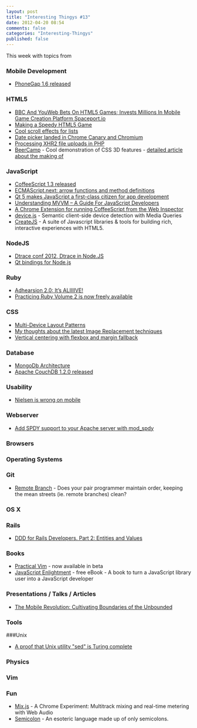 ```yaml
---
layout: post
title: "Interesting Thingys #13"
date: 2012-04-20 08:54
comments: false
categories: "Interesting-Thingys"
published: false
---
```


This week with topics from 
<!-- More -->

### Mobile Development
- [PhoneGap 1.6 released](http://phonegap.com/2012/04/11/phonegap-1-6-released)

### HTML5
- [BBC And YouWeb Bets On HTML5 Games; Invests Millions In Mobile Game Creation Platform Spaceport.io](http://techcrunch.com/2012/04/11/bbc-bets-on-html5-games-invests-millions-in-mobile-game-creation-platform-spaceport-io/)
- [Making a Speedy HTML5 Game](http://developers.facebook.com/html5/blog/post/2012/04/17/making-a-speedy-html5-game/)
- [Cool scroll effects for lists](http://lab.hakim.se/scroll-effects/)
- [Date picker landed in Chrome Canary and Chromium](https://plus.google.com/107085977904914121234/posts/R5LyvTSa21k)
- [Processing XHR2 file uploads in PHP](http://updates.html5rocks.com/2012/04/Processing-XHR2-file-uploads-in-PHP)
- [BeerCamp](http://2012.beercamp.com/) - Cool demonstration of CSS 3D features - [detailed article about the making of](http://www.smashingmagazine.com/2012/04/17/beercamp-experiment-with-css3d/)


### JavaScript
- [CoffeeScript 1.3 released](http://coffeescript.org/#changelog)
- [ECMAScript.next: arrow functions and method definitions](http://www.2ality.com/2012/04/arrow-functions.html)
- [Qt 5 makes JavaScript a first-class citizen for app development](http://arstechnica.com/business/news/2012/04/an-in-depth-look-at-qt-5-making-javascript-a-first-class-citizen-for-native-cross-platform-developme.ars)
- [Understanding MVVM – A Guide For JavaScript Developers](http://addyosmani.com/blog/understanding-mvvm-a-guide-for-javascript-developers/)
- [A Chrome Extension for running CoffeeScript from the Web Inspector](https://github.com/snookca/CoffeeConsole)
- [device.js](https://github.com/borismus/device.js) - Semantic client-side device detection with Media Queries
- [CreateJS](http://createjs.com/#!/CreateJS) - A suite of Javascript libraries & tools for building rich, interactive experiences with HTML5.

### NodeJS
- [Dtrace conf 2012, Dtrace in Node.JS](http://www.nodejs-news.com/NodeConf/dtraceconf2012-dtrace-in-nodejs)
- [Qt bindings for Node.js](https://github.com/arturadib/node-qt)

### Ruby
- [Adhearsion 2.0: It’s ALIIIIVE!](http://mojolingo.com/blog/2012/adhearsion-2-0-its-aliiiive)
- [Practicing Ruby Volume 2 is now freely available](http://community.mendicantuniversity.org/articles/practicing-ruby-volume-2-now-freely-avai)

### CSS
- [Multi-Device Layout Patterns](http://www.lukew.com/ff/entry.asp?1514)
- [My thoughts about the latest Image Replacement techniques](http://www.css-101.org/articles/image-replacement/the_new_new_image-replacement_techniques.php)
- [Vertical centering with flexbox and margin fallback](http://dabblet.com/gist/2403795)

### Database
- [MongoDb Architecture](http://horicky.blogspot.com/2012/04/mongodb-architecture.html)
- [Apache CouchDB 1.2.0 released](http://www.apache.org/dist/couchdb/notes/1.2.0/apache-couchdb-1.2.0.html)

### Usability
- [Nielsen is wrong on mobile](http://www.netmagazine.com/opinions/nielsen-wrong-mobile)

### Webserver
- [Add SPDY support to your Apache server with mod_spdy](http://googledevelopers.blogspot.com/2012/04/add-spdy-support-to-your-apache-server.html)

### Browsers

### Operating Systems

### Git
- [Remote Branch](http://robots.thoughtbot.com/post/21306813001/remote-branch) - Does your pair programmer maintain order, keeping the mean streets (ie. remote branches) clean?

### OS X

### Rails
- [DDD for Rails Developers. Part 2: Entities and Values](http://rubysource.com/ddd-for-rails-developers-part-2-entities-and-values/)

### Books
- [Practical Vim](http://pragprog.com/book/dnvim) - now available in beta
- [JavaScript Enlightment](http://javascriptenlightenment.com/) - free eBook - A book to turn a JavaScript library user into a JavaScript developer

### Presentations / Talks / Articles
- [The Mobile Revolution: Cultivating Boundaries of the Unbounded](http://www.youtube.com/watch?v=FPUzrm4_ZxQ&feature=youtube_gdata)

### Tools

###Unix
- [A proof that Unix utility "sed" is Turing complete](http://www.catonmat.net/blog/proof-that-sed-is-turing-complete/)
 
### Physics

### Vim

### Fun
- [Mix.js](http://www.chromeexperiments.com/detail/mixjs/?f=) - A Chrome Experiment: Multitrack mixing and real-time metering with Web Audio
- [Semicolon](http://pksunkara.github.com/semicolon/) - An esoteric language made up of only semicolons.
